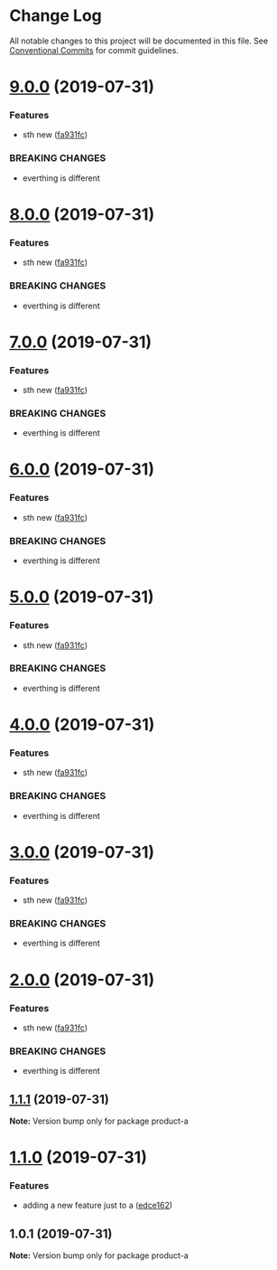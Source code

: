 # Change Log

All notable changes to this project will be documented in this file.
See [Conventional Commits](https://conventionalcommits.org) for commit guidelines.

# [9.0.0](https://github.com/DanielMSchmidt/lerna-releases-demo/compare/product-a@1.1.1...product-a@9.0.0) (2019-07-31)


### Features

* sth new ([fa931fc](https://github.com/DanielMSchmidt/lerna-releases-demo/commit/fa931fc))


### BREAKING CHANGES

* everthing is different





# [8.0.0](https://github.com/DanielMSchmidt/lerna-releases-demo/compare/product-a@1.1.1...product-a@8.0.0) (2019-07-31)


### Features

* sth new ([fa931fc](https://github.com/DanielMSchmidt/lerna-releases-demo/commit/fa931fc))


### BREAKING CHANGES

* everthing is different





# [7.0.0](https://github.com/DanielMSchmidt/lerna-releases-demo/compare/product-a@1.1.1...product-a@7.0.0) (2019-07-31)


### Features

* sth new ([fa931fc](https://github.com/DanielMSchmidt/lerna-releases-demo/commit/fa931fc))


### BREAKING CHANGES

* everthing is different





# [6.0.0](https://github.com/DanielMSchmidt/lerna-releases-demo/compare/product-a@1.1.1...product-a@6.0.0) (2019-07-31)


### Features

* sth new ([fa931fc](https://github.com/DanielMSchmidt/lerna-releases-demo/commit/fa931fc))


### BREAKING CHANGES

* everthing is different





# [5.0.0](https://github.com/DanielMSchmidt/lerna-releases-demo/compare/product-a@1.1.1...product-a@5.0.0) (2019-07-31)


### Features

* sth new ([fa931fc](https://github.com/DanielMSchmidt/lerna-releases-demo/commit/fa931fc))


### BREAKING CHANGES

* everthing is different





# [4.0.0](https://github.com/DanielMSchmidt/lerna-releases-demo/compare/product-a@1.1.1...product-a@4.0.0) (2019-07-31)


### Features

* sth new ([fa931fc](https://github.com/DanielMSchmidt/lerna-releases-demo/commit/fa931fc))


### BREAKING CHANGES

* everthing is different





# [3.0.0](https://github.com/DanielMSchmidt/lerna-releases-demo/compare/product-a@1.1.1...product-a@3.0.0) (2019-07-31)


### Features

* sth new ([fa931fc](https://github.com/DanielMSchmidt/lerna-releases-demo/commit/fa931fc))


### BREAKING CHANGES

* everthing is different





# [2.0.0](https://github.com/DanielMSchmidt/lerna-releases-demo/compare/product-a@1.1.1...product-a@2.0.0) (2019-07-31)


### Features

* sth new ([fa931fc](https://github.com/DanielMSchmidt/lerna-releases-demo/commit/fa931fc))


### BREAKING CHANGES

* everthing is different





## [1.1.1](https://github.com/DanielMSchmidt/lerna-releases-demo/compare/product-a@1.1.0...product-a@1.1.1) (2019-07-31)

**Note:** Version bump only for package product-a





# [1.1.0](https://github.com/DanielMSchmidt/lerna-releases-demo/compare/product-a@1.0.1...product-a@1.1.0) (2019-07-31)


### Features

* adding a new feature just to a ([edce162](https://github.com/DanielMSchmidt/lerna-releases-demo/commit/edce162))





## 1.0.1 (2019-07-31)

**Note:** Version bump only for package product-a
